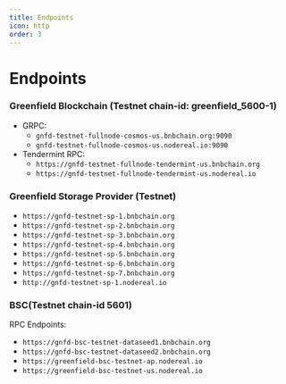 ```yaml
---
title: Endpoints
icon: http
order: 3
---
```


# Endpoints

### Greenfield Blockchain (Testnet chain-id: greenfield_5600-1)
- GRPC:
    - `gnfd-testnet-fullnode-cosmos-us.bnbchain.org:9090`
    - `gnfd-testnet-fullnode-cosmos-us.nodereal.io:9090`
- Tendermint RPC:
    - `https://gnfd-testnet-fullnode-tendermint-us.bnbchain.org`
    - `https://gnfd-testnet-fullnode-tendermint-us.nodereal.io`

### Greenfield Storage Provider (Testnet)
- `https://gnfd-testnet-sp-1.bnbchain.org`
- `https://gnfd-testnet-sp-2.bnbchain.org`
- `https://gnfd-testnet-sp-3.bnbchain.org`
- `https://gnfd-testnet-sp-4.bnbchain.org`
- `https://gnfd-testnet-sp-5.bnbchain.org`
- `https://gnfd-testnet-sp-6.bnbchain.org`
- `https://gnfd-testnet-sp-7.bnbchain.org`
- `http://gnfd-testnet-sp-1.nodereal.io`

### BSC(Testnet chain-id 5601)
RPC Endpoints:
- `https://gnfd-bsc-testnet-dataseed1.bnbchain.org`
- `https://gnfd-bsc-testnet-dataseed2.bnbchain.org`
- `https://greenfield-bsc-testnet-ap.nodereal.io`
- `https://greenfield-bsc-testnet-us.nodereal.io`